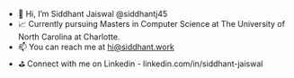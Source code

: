 - 👋 Hi, I’m Siddhant Jaiswal @siddhantj45
- 📈 Currently pursuing Masters in Computer Science at The University of North Carolina at Charlotte.
- 📫 You can reach me at hi@siddhant.work
- ⛳ Connect with me on Linkedin - linkedin.com/in/siddhant-jaiswal
